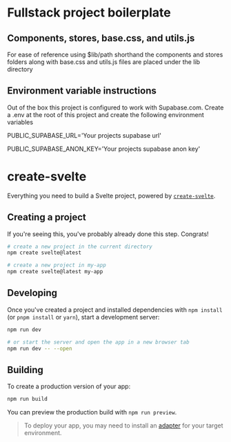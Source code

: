 # Fullstack project boilerplate

## Components, stores, base.css, and utils.js

For ease of reference using $lib/path shorthand the components and stores folders along with base.css and utils.js files are placed under the lib directory

## Environment variable instructions

Out of the box this project is configured to work with Supabase.com. Create a .env at the root of this project and create the following environment variables

PUBLIC_SUPABASE_URL='Your projects supabase url'

PUBLIC_SUPABASE_ANON_KEY='Your projects supabase anon key'

# create-svelte

Everything you need to build a Svelte project, powered by [`create-svelte`](https://github.com/sveltejs/kit/tree/main/packages/create-svelte).

## Creating a project

If you're seeing this, you've probably already done this step. Congrats!

```bash
# create a new project in the current directory
npm create svelte@latest

# create a new project in my-app
npm create svelte@latest my-app
```

## Developing

Once you've created a project and installed dependencies with `npm install` (or `pnpm install` or `yarn`), start a development server:

```bash
npm run dev

# or start the server and open the app in a new browser tab
npm run dev -- --open
```

## Building

To create a production version of your app:

```bash
npm run build
```

You can preview the production build with `npm run preview`.

> To deploy your app, you may need to install an [adapter](https://kit.svelte.dev/docs/adapters) for your target environment.

